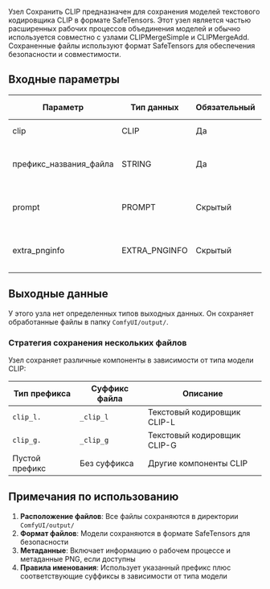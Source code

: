 Узел Сохранить CLIP предназначен для сохранения моделей текстового кодировщика CLIP в формате SafeTensors. Этот узел является частью расширенных рабочих процессов объединения моделей и обычно используется совместно с узлами CLIPMergeSimple и CLIPMergeAdd. Сохраненные файлы используют формат SafeTensors для обеспечения безопасности и совместимости.

## Входные параметры

| Параметр | Тип данных | Обязательный | Значение по умолчанию | Описание |
|----------|------------|--------------|---------------------|-----------|
| clip | CLIP | Да | - | Модель CLIP для сохранения |
| префикс_названия_файла | STRING | Да | "clip/ComfyUI" | Префикс пути для сохраняемого файла |
| prompt | PROMPT | Скрытый | - | Информация о рабочем процессе (для метаданных) |
| extra_pnginfo | EXTRA_PNGINFO | Скрытый | - | Дополнительная информация PNG (для метаданных) |

## Выходные данные

У этого узла нет определенных типов выходных данных. Он сохраняет обработанные файлы в папку `ComfyUI/output/`.

### Стратегия сохранения нескольких файлов

Узел сохраняет различные компоненты в зависимости от типа модели CLIP:

| Тип префикса | Суффикс файла | Описание |
|--------------|---------------|-----------|
| `clip_l.` | `_clip_l` | Текстовый кодировщик CLIP-L |
| `clip_g.` | `_clip_g` | Текстовый кодировщик CLIP-G |
| Пустой префикс | Без суффикса | Другие компоненты CLIP |

## Примечания по использованию

1. **Расположение файлов**: Все файлы сохраняются в директории `ComfyUI/output/`
2. **Формат файлов**: Модели сохраняются в формате SafeTensors для безопасности
3. **Метаданные**: Включает информацию о рабочем процессе и метаданные PNG, если доступны
4. **Правила именования**: Использует указанный префикс плюс соответствующие суффиксы в зависимости от типа модели
